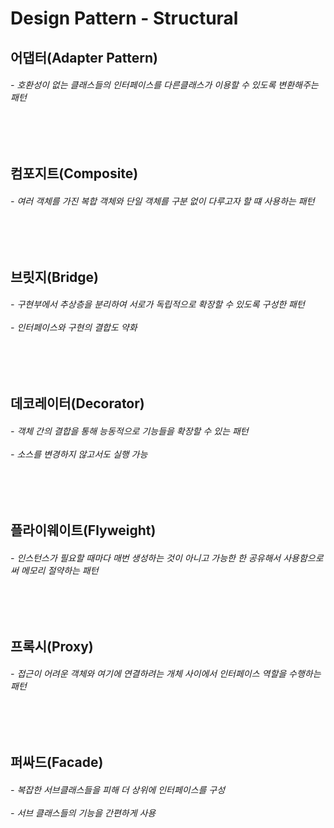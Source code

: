# Design Pattern - Structural

<h2> 어댑터(Adapter Pattern)    </h2>
<h6> - 호환성이 없는 클래스들의 인터페이스를 다른클래스가 이용할 수 있도록 변환해주는 패턴
</h6>

<br>
<br>

<h2> 컴포지트(Composite)    </h2>
<h6> - 여러 객체를 가진 복합 객체와 단일 객체를 구분 없이 다루고자 할 떄 사용하는 패턴
</h6>

<br>
<br>

<h2> 브릿지(Bridge)    </h2>
<h6> - 구현부에서 추상층을 분리하여 서로가 독립적으로 확장할 수 있도록 구성한 패턴
<br><br>- 인터페이스와 구현의 결합도 약화
</h6>


<br>
<br>

<h2> 데코레이터(Decorator)    </h2>
<h6> - 객체 간의 결합을 통해 능동적으로 기능들을 확장할 수 있는 패턴
<br><br>- 소스를 변경하지 않고서도 실행 가능
</h6>

<br>
<br>

<h2> 플라이웨이트(Flyweight)    </h2>
<h6> - 인스턴스가 필요할 때마다 매번 생성하는 것이 아니고 가능한 한 공유해서 사용함으로써 메모리 절약하는 패턴
</h6>

<br>
<br>

<h2> 프록시(Proxy)    </h2>
<h6> - 접근이 어려운 객체와 여기에 연결하려는 개체 사이에서 인터페이스 역할을 수행하는 패턴
</h6>

<br>
<br>

<h2> 퍼싸드(Facade)    </h2>
<h6> - 복잡한 서브클래스들을 피해 더 상위에 인터페이스를 구성
<br><br> - 서브 클래스들의 기능을 간편하게 사용
</h6>
